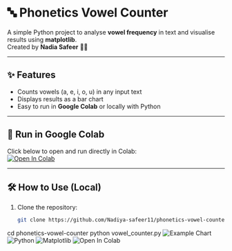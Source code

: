 # 🔤 Phonetics Vowel Counter  

A simple Python project to analyse **vowel frequency** in text and visualise results using **matplotlib**.  
Created by **Nadia Safeer** 👩‍💻  

---

## ✨ Features
- Counts vowels (a, e, i, o, u) in any input text  
- Displays results as a bar chart  
- Easy to run in **Google Colab** or locally with Python  

---

## 🚀 Run in Google Colab
Click below to open and run directly in Colab:  
[![Open In Colab](https://colab.research.google.com/assets/colab-badge.svg)](https://colab.research.google.com/github/Nadiya-safeer11/phonetics-vowel-counter/blob/main/vowel_counter.ipynb)


---

## 🛠 How to Use (Local)
1. Clone the repository:
   ```bash
   git clone https://github.com/Nadiya-safeer11/phonetics-vowel-counter.git
cd phonetics-vowel-counter
python vowel_counter.py
![Example Chart](example_chart.png)
![Python](https://img.shields.io/badge/python-3.9-blue) 
![Matplotlib](https://img.shields.io/badge/matplotlib-visualisation-green) 
![Open In Colab](https://colab.research.google.com/assets/colab-badge.svg)

